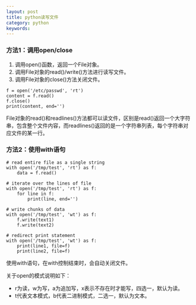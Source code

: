 ```yaml
---
layout: post
title: python读写文件
category: python
keywords:
---
```


### 方法1：调用open/close

1. 调用open()函数，返回一个File对象。
2. 调用File对象的read()/write()方法进行读写文件。
3. 调用File对象的close()方法关闭文件。

```
f = open('/etc/passwd', 'rt')
content = f.read()
f.close()
print(content, end='')
```

File对象的read()和readlines()方法都可以读文件，区别是read()返回一个大字符串，包含整个文件内容，而readlines()返回的是一个字符串列表，每个字符串对应文件的某一行。

### 方法2：使用with语句

```
# read entire file as a single string
with open('/tmp/test', 'rt') as f:
    data = f.read()

# iterate over the lines of file
with open('/tmp/test', 'rt') as f:
    for line in f:
        print(line, end='')

# write chunks of data
with open('/tmp/test', 'wt') as f:
    f.write(text1)
    f.write(text2)

# redirect print statement
with open('/tmp/test', 'wt') as f:
    print(line1, file=f)
    print(line2, file=f)
```

使用with语句，在with控制结束时，会自动关闭文件。

关于open的模式说明如下：

- r为读，w为写，a为追加写，x表示不存在时才能写，四选一，默认为读。
- t代表文本模式，b代表二进制模式，二选一，默认为文本。
